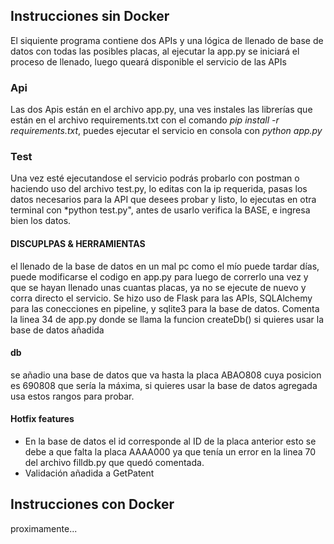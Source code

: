 ## Instrucciones sin Docker
El siquiente programa contiene dos APIs y una lógica de llenado de base de datos con todas las posibles placas, al ejecutar la app.py se iniciará el proceso de llenado, luego queará disponible el servicio de las APIs

### Api
Las dos Apis están en el archivo app.py, una ves instales las librerías que están en el archivo requirements.txt con el comando *pip install -r requirements.txt*, puedes ejecutar el servicio en consola con *python app.py*

### Test
Una vez esté ejecutandose el servicio podrás probarlo con postman o haciendo uso del archivo test.py, lo editas con la ip requerida, pasas los datos necesarios para la API que desees probar y listo, lo ejecutas en otra terminal con *python test.py", antes de usarlo verifica la BASE, e ingresa bien los datos.

#### DISCUPLPAS & HERRAMIENTAS
el llenado de la base de datos en un mal pc como el mío puede tardar días, puede modificarse el codigo en app.py para luego de correrlo una vez y que se hayan llenado unas cuantas placas, ya no se ejecute de nuevo y corra directo el servicio. Se hizo uso de Flask para las APIs, SQLAlchemy para las conecciones en pipeline, y sqlite3 para la base de datos. Comenta la linea 34 de app.py donde se llama la funcion createDb() si quieres usar la base de datos añadida

#### db
se añadio una base de datos que va hasta la placa ABAO808 cuya posicion es 690808 que sería la máxima, si quieres usar la base de datos agregada usa estos rangos para probar.

#### Hotfix features
- En la base de datos el id corresponde al ID de la placa anterior esto se debe a que falta la placa AAAA000 ya que tenía un error en la linea 70 del archivo filldb.py que quedó comentada.
- Validación añadida a GetPatent
## Instrucciones con Docker
proximamente...